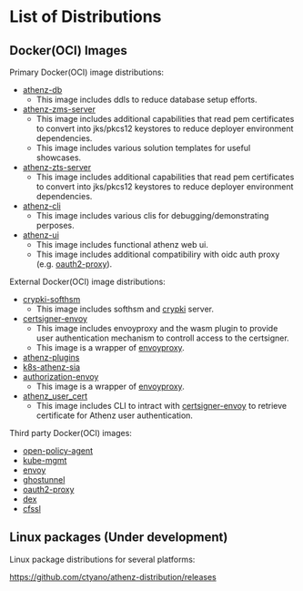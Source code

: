 # List of Distributions

## Docker(OCI) Images

Primary Docker(OCI) image distributions:

  - [athenz-db](https://github.com/users/ctyano/packages/container/package/athenz-db)
    - This image includes ddls to reduce database setup efforts.
  - [athenz-zms-server](https://github.com/users/ctyano/packages/container/package/athenz-zms-server)
    - This image includes additional capabilities that read pem certificates to convert into jks/pkcs12 keystores to reduce deployer environment dependencies.
    - This image includes various solution templates for useful showcases.
  - [athenz-zts-server](https://github.com/users/ctyano/packages/container/package/athenz-zts-server)
    - This image includes additional capabilities that read pem certificates to convert into jks/pkcs12 keystores to reduce deployer environment dependencies.
  - [athenz-cli](https://github.com/users/ctyano/packages/container/package/athenz-cli)
    - This image includes various clis for debugging/demonstrating perposes.
  - [athenz-ui](https://github.com/users/ctyano/packages/container/package/athenz-ui)
    - This image includes functional athenz web ui.
    - This image includes additional compatibiliry with oidc auth proxy (e.g. [oauth2-proxy](https://oauth2-proxy.github.io/oauth2-proxy/)).

External Docker(OCI) image distributions:

  - [crypki-softhsm](https://github.com/users/ctyano/packages/container/package/crypki-softhsm)
    - This image includes softhsm and [crypki](https://github.com/theparanoids/crypki) server.
  - [certsigner-envoy](https://github.com/users/ctyano/packages/container/package/certsigner-envoy)
    - This image includes envoyproxy and the wasm plugin to provide user authentication mechanism to controll access to the certsigner.
    - This image is a wrapper of [envoyproxy](https://hub.docker.com/r/envoyproxy/envoy).
  - [athenz-plugins](https://github.com/users/ctyano/packages/container/package/athenz-plugins)
  - [k8s-athenz-sia](https://github.com/users/ctyano/packages/container/package/k8s-athenz-sia)
  - [authorization-envoy](https://github.com/users/ctyano/packages/container/package/authorization-envoy)
    - This image is a wrapper of [envoyproxy](https://hub.docker.com/r/envoyproxy/envoy).
  - [athenz_user_cert](https://github.com/users/ctyano/packages/container/package/athenz_user_cert)
    - This image includes CLI to intract with [certsigner-envoy](https://github.com/users/ctyano/packages/container/package/certsigner-envoy) to retrieve certificate for Athenz user authentication.

Third party Docker(OCI) images:

  - [open-policy-agent](https://hub.docker.com/r/openpolicyagent/opa)
  - [kube-mgmt](https://hub.docker.com/r/openpolicyagent/kube-mgmt)
  - [envoy](https://hub.docker.com/r/envoyproxy/envoy)
  - [ghostunnel](https://hub.docker.com/r/ghostunnel/ghostunnel)
  - [oauth2-proxy](https://quay.io/repository/oauth2-proxy/oauth2-proxy)
  - [dex](https://github.com/dexidp/dex/pkgs/container/dex)
  - [cfssl](https://hub.docker.com/r/cfssl/cfssl)

## Linux packages (Under development)

Linux package distributions for several platforms:

https://github.com/ctyano/athenz-distribution/releases

